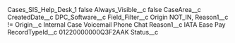 <?xml version="1.0" encoding="UTF-8"?>
<CustomMetadata xmlns="http://soap.sforce.com/2006/04/metadata" xmlns:xsi="http://www.w3.org/2001/XMLSchema-instance" xmlns:xsd="http://www.w3.org/2001/XMLSchema">
    <label>Cases_SIS_Help_Desk_1</label>
    <protected>false</protected>
    <values>
        <field>Always_Visible__c</field>
        <value xsi:type="xsd:boolean">false</value>
    </values>
    <values>
        <field>CaseArea__c</field>
        <value xsi:nil="true"/>
    </values>
    <values>
        <field>CreatedDate__c</field>
        <value xsi:nil="true"/>
    </values>
    <values>
        <field>DPC_Software__c</field>
        <value xsi:nil="true"/>
    </values>
    <values>
        <field>Field_Filter__c</field>
        <value xsi:type="xsd:string">Origin NOT_IN, Reason1__c !=</value>
    </values>
    <values>
        <field>Origin__c</field>
        <value xsi:type="xsd:string">Internal Case
Voicemail
Phone
Chat</value>
    </values>
    <values>
        <field>Reason1__c</field>
        <value xsi:type="xsd:string">IATA Ease Pay</value>
    </values>
    <values>
        <field>RecordTypeId__c</field>
        <value xsi:type="xsd:string">01220000000Q3F2AAK</value>
    </values>
    <values>
        <field>Status__c</field>
        <value xsi:nil="true"/>
    </values>
</CustomMetadata>
